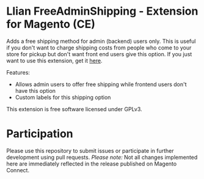# Llian FreeAdminShipping - Extension for Magento (CE)
Adds a free shipping method for admin (backend) users only. This is useful if you don't want to charge shipping costs from people who come to your store for pickup but don't want front end users give this option.
If you just want to use this extension, get it [here](http://www.magentocommerce.com/magento-connect/catalog/product/view/id/15731/).

Features:
* Allows admin users to offer free shipping while frontend users don't have this option
* Custom labels for this shipping option

This extension is free software licensed under GPLv3. 

# Participation
Please use this repository to submit issues or participate in further development using pull requests.
_Please note:_ Not all changes implemented here are immediately reflected in the release published on Magento Connect.
